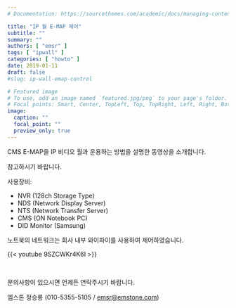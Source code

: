 ```yaml
---
# Documentation: https://sourcethemes.com/academic/docs/managing-content/

title: "IP 월 E-MAP 제어"
subtitle: ""
summary: ""
authors: [ "emsr" ]
tags: [ "ipwall" ]
categories: [ "howto" ]
date: 2019-01-11
draft: false
#slug: ip-wall-emap-control

# Featured image
# To use, add an image named `featured.jpg/png` to your page's folder.
# Focal points: Smart, Center, TopLeft, Top, TopRight, Left, Right, BottomLeft, Bottom, BottomRight.
image:
  caption: ""
  focal_point: ""
  preview_only: true
---
```


CMS E-MAP을 IP 비디오 월과 운용하는 방법을 설명한 동영상을 소개합니다.

참고하시기 바랍니다.

사용장비:

- NVR (128ch Storage Type)
- NDS (Network Display Server)
- NTS (Network Transfer Server)
- CMS (ON Notebook PC)
- DID Monitor (Samsung)

노트북의 네트워크는 회사 내부 와이파이를 사용하여 제어하였습니다.

{{< youtube 9SZCWKr4K6I >}}

&nbsp;

문의사항이 있으시면 언제든 연락주시기 바랍니다.

엠스톤 정승룡 (010-5355-5105 / emsr@emstone.com)
